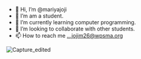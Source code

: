 - 👋 Hi, I’m @mariyajoji
- 👀 I’m am a student.
- 🌱 I’m currently learning computer programming. 
- 💞️ I’m looking to collaborate with other students.
- 📫 How to reach me ...jojim26@wpsma.org

![Capture_edited](https://github.com/mariyajoji/mariyajoji/assets/146843830/0d83f9e5-05f9-4a9e-b675-b386dd8eb9b5)

<!---
mariyajoji/mariyajoji is a ✨ special ✨ repository because its `README.md` (this file) appears on your GitHub profile.
You can click the Preview link to take a look at your changes.
--->
